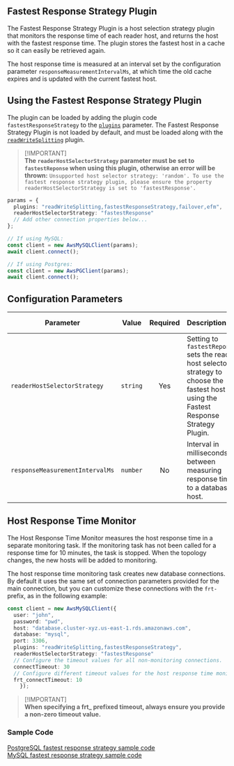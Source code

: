 ## Fastest Response Strategy Plugin

The Fastest Response Strategy Plugin is a host selection strategy plugin that monitors the response time of each reader host, and returns the host with the fastest response time. The plugin stores the fastest host in a cache so it can easily be retrieved again.

The host response time is measured at an interval set by the configuration parameter `responseMeasurementIntervalMs`, at which time the old cache expires and is updated with the current fastest host.

## Using the Fastest Response Strategy Plugin

The plugin can be loaded by adding the plugin code `fastestResponseStrategy` to the [`plugins`](../UsingTheNodeJsWrapper#aws-advanced-nodejs-wrapper-parameters) parameter. The Fastest Response Strategy Plugin is not loaded by default, and must be loaded along with the [`readWriteSplitting`](./UsingTheReadWriteSplittingPlugin.md) plugin.

> [!IMPORTANT]\
> **The `readerHostSelectorStrategy` parameter must be set to `fastestReponse` when using this plugin, otherwise an error will be thrown:**
> `Unsupported host selector strategy: 'random'. To use the fastest response strategy plugin, please ensure the property readerHostSelectorStrategy is set to 'fastestResponse'.`

```ts
params = {
  plugins: "readWriteSplitting,fastestResponseStrategy,failover,efm",
  readerHostSelectorStrategy: "fastestResponse"
  // Add other connection properties below...
};

// If using MySQL:
const client = new AwsMySQLClient(params);
await client.connect();

// If using Postgres:
const client = new AwsPGClient(params);
await client.connect();
```

## Configuration Parameters

| Parameter                       |  Value   | Required | Description                                                                                                                              | Default Value |
| ------------------------------- | :------: | :------: | :--------------------------------------------------------------------------------------------------------------------------------------- | ------------- |
| `readerHostSelectorStrategy`    | `string` |   Yes    | Setting to `fastestReponse` sets the reader host selector strategy to choose the fastest host using the Fastest Response Strategy Plugin. | `random`      |
| `responseMeasurementIntervalMs` | `number` |    No    | Interval in milliseconds between measuring response time to a database host.                                                              | `30_000`      |

## Host Response Time Monitor

The Host Response Time Monitor measures the host response time in a separate monitoring task. If the monitoring task has not been called for a response time for 10 minutes, the task is stopped. When the topology changes, the new hosts will be added to monitoring.

The host response time monitoring task creates new database connections. By default it uses the same set of connection parameters provided for the main connection, but you can customize these connections with the `frt-` prefix, as in the following example:

```ts
const client = new AwsMySQLClient({
  user: "john",
  password: "pwd",
  host: "database.cluster-xyz.us-east-1.rds.amazonaws.com",
  database: "mysql",
  port: 3306,
  plugins: "readWriteSplitting,fastestResponseStrategy",
  readerHostSelectorStrategy: "fastestResponse"
  // Configure the timeout values for all non-monitoring connections.
  connectTimeout: 30
  // Configure different timeout values for the host response time monitoring connection.
  frt_connectTimeout: 10
    });
```

> [!IMPORTANT]\
> **When specifying a frt\_ prefixed timeout, always ensure you provide a non-zero timeout value.**

### Sample Code

[PostgreSQL fastest response strategy sample code](../../../examples/aws_driver_example/fastest_response_strategy_postgres_example.ts)<br>
[MySQL fastest response strategy sample code](../../../examples/aws_driver_example/fastest_response_strategy_mysql_example.ts)
